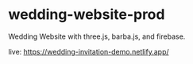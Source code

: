 # wedding-website-prod
Wedding Website with three.js, barba.js, and firebase.

live: https://wedding-invitation-demo.netlify.app/
